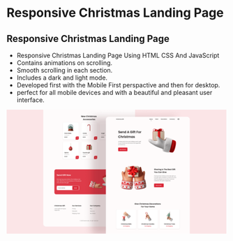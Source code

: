 # Responsive Christmas Landing Page
## Responsive Christmas Landing Page

- Responsive Christmas Landing Page Using HTML CSS And JavaScript
- Contains animations on scrolling.
- Smooth scrolling in each section.
- Includes a dark and light mode.
- Developed first with the Mobile First perspactive and then for desktop.
- perfect for all mobile devices and with a beautiful and pleasant user interface.


![preview img](/preview.png)
